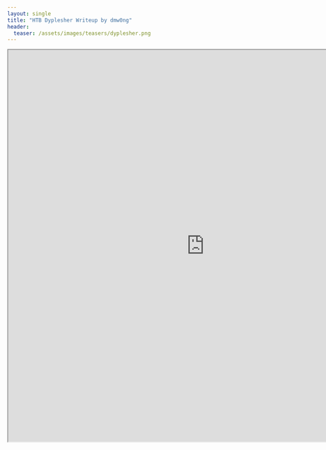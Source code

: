 ```yaml
---
layout: single
title: "HTB Dyplesher Writeup by dmw0ng"
header:
  teaser: /assets/images/teasers/dyplesher.png
---
```



<iframe height="900" src="https://drive.google.com/viewerng/viewer?embedded=true&amp;url=https://birdsarentrealctf.dev/content/dmw0ng/dyplesher/Hack_The_Box_-_Dyplesher.pdf" width="900"></iframe>

